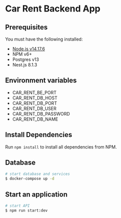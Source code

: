 # Car Rent Backend App

## Prerequisites

You must have the following installed:

* [Node.js v14.17.6](https://nodejs.org/en/download/)
* NPM v6+
* Postgres v13
* Nest.js 8.1.3

## Environment variables 
 - CAR_RENT_BE_PORT 
 - CAR_RENT_DB_HOST
 - CAR_RENT_DB_PORT
 - CAR_RENT_DB_USER
 - CAR_RENT_DB_PASSWORD
 - CAR_RENT_DB_NAME

## Install Dependencies

Run `npm install` to install all dependencies from NPM.

## Database

```bash
# start database and services
$ docker-compose up -d
```

## Start an application

```bash
# start API
$ npm run start:dev
```